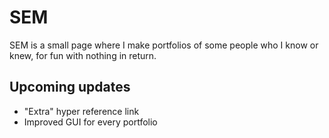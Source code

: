 # SEM
SEM is a small page where I make portfolios of some people who I know or knew, for fun with nothing in return.

## Upcoming updates
- "Extra" hyper reference link
- Improved GUI for every portfolio
